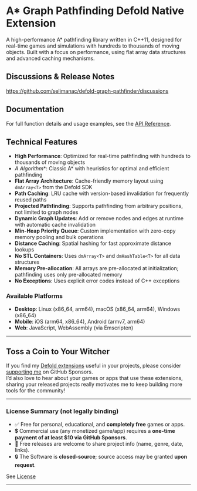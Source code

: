 
# A* Graph Pathfinding Defold Native Extension

A high-performance A* pathfinding library written in C++11, designed for real-time games and simulations with hundreds to thousands of moving objects. Built with a focus on performance, using flat array data structures and advanced caching mechanisms.


## Discussions & Release Notes

https://github.com/selimanac/defold-graph-pathfinder/discussions  

## Documentation

For full function details and usage examples, see the [API Reference](./API.md).  

## Technical Features

- **High Performance**: Optimized for real-time pathfinding with hundreds to thousands of moving objects  
- **A* Algorithm**: Classic A* with heuristics for optimal and efficient pathfinding  
- **Flat Array Architecture**: Cache-friendly memory layout using `dmArray<T>` from the Defold SDK  
- **Path Caching**: LRU cache with version-based invalidation for frequently reused paths  
- **Projected Pathfinding**: Supports pathfinding from arbitrary positions, not limited to graph nodes  
- **Dynamic Graph Updates**: Add or remove nodes and edges at runtime with automatic cache invalidation  
- **Min-Heap Priority Queue**: Custom implementation with zero-copy memory pooling and bulk operations  
- **Distance Caching**: Spatial hashing for fast approximate distance lookups  
- **No STL Containers**: Uses `dmArray<T>` and `dmHashTable<T>` for all data structures  
- **Memory Pre-allocation**: All arrays are pre-allocated at initialization; pathfinding uses only pre-allocated memory  
- **No Exceptions**: Uses explicit error codes instead of C++ exceptions

### Available Platforms

- **Desktop**: Linux (x86_64, arm64), macOS (x86_64, arm64), Windows (x86_64)
- **Mobile**: iOS (arm64, x86_64), Android (armv7, arm64)
- **Web**: JavaScript, WebAssembly (via Emscripten)



---

## Toss a Coin to Your Witcher

If you find my [Defold extensions](https://github.com/selimanac) useful in your projects, please consider [supporting me](https://github.com/sponsors/selimanac) on GitHub Sponsors.  
I’d also love to hear about your games or apps that use these extensions, sharing your released projects really motivates me to keep building more tools for the community!

---

### License Summary (not legally binding)

- ✅ Free for personal, educational, and **completely free** games or apps.  
- 💲 Commercial use (any monetized game/app) requires a **one-time payment of at least $10 via GitHub Sponsors**.  
- 📩 Free releases are welcome to share project info (name, genre, date, links).  
- 🔒 The Software is **closed-source**; source access may be granted **upon request**.

See  [License](./LICENSE.md)

---


